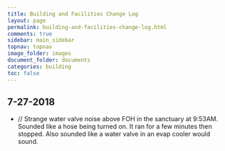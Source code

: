 ```yaml
---
title: Building and Facilities Change Log
layout: page
permalink: building-and-facilities-change-log.html
comments: true
sidebar: main_sidebar
topnav: topnav
image_folder: images
document_folder: documents
categories: building
toc: false
---
```


## 7-27-2018

-	// Strange water valve noise above FOH in the sanctuary at 9:53AM.  Sounded like a hose being turned on.  It ran for a few minutes then stopped.  Also sounded like a water valve in an evap cooler would sound.